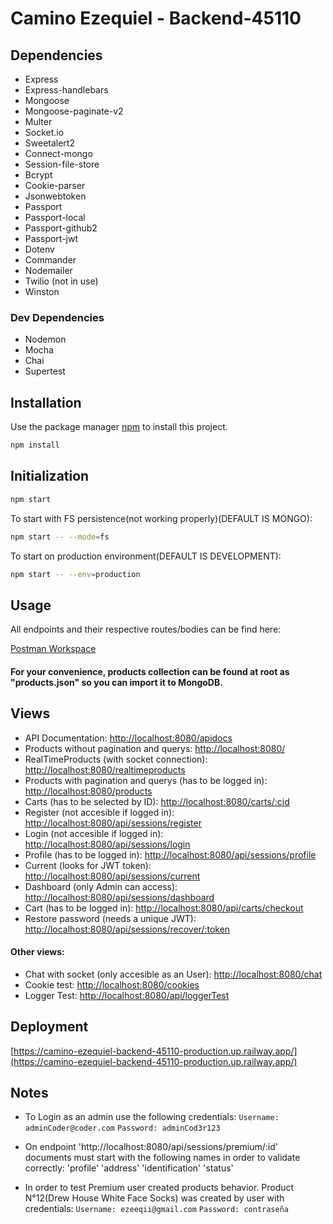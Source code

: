 # Camino Ezequiel - Backend-45110

## Dependencies
- Express
- Express-handlebars
- Mongoose
- Mongoose-paginate-v2
- Multer
- Socket.io
- Sweetalert2
- Connect-mongo
- Session-file-store
- Bcrypt
- Cookie-parser
- Jsonwebtoken
- Passport
- Passport-local
- Passport-github2
- Passport-jwt
- Dotenv
- Commander
- Nodemailer
- Twilio (not in use)
- Winston

### Dev Dependencies
- Nodemon
- Mocha
- Chai
- Supertest

## Installation

Use the package manager [npm](https://www.npmjs.com/) to install this project.

```bash
npm install
```

## Initialization

```bash
npm start
```
To start with FS persistence(not working properly)(DEFAULT IS MONGO):
```bash
npm start -- --mode=fs
```
To start on production environment(DEFAULT IS DEVELOPMENT):
```bash
npm start -- --env=production
```

## Usage

All endpoints and their respective routes/bodies can be find here:

[Postman Workspace](https://www.postman.com/ezequielcamino/workspace/camino-ezequiel-backend-45110)

#### For your convenience, products collection can be found at root as "products.json" so you can import it to MongoDB.

## Views

- API Documentation: [http://localhost:8080/apidocs](http://localhost:8080/apidocs)
- Products without pagination and querys: [http://localhost:8080/](http://localhost:8080/)
- RealTimeProducts (with socket connection): [http://localhost:8080/realtimeproducts](http://localhost:8080/realtimeproducts)
- Products with pagination and querys (has to be logged in): [http://localhost:8080/products](http://localhost:8080/products)
- Carts (has to be selected by ID): [http://localhost:8080/carts/:cid](http://localhost:8080/carts/:cid)
- Register (not accesible if logged in): [http://localhost:8080/api/sessions/register](http://localhost:8080/api/sessions/register)
- Login (not accesible if logged in): [http://localhost:8080/api/sessions/login](http://localhost:8080/api/sessions/login)
- Profile (has to be logged in): [http://localhost:8080/api/sessions/profile](http://localhost:8080/api/sessions/profile)
- Current (looks for JWT token): [http://localhost:8080/api/sessions/current](http://localhost:8080/api/sessions/current)
- Dashboard (only Admin can access): [http://localhost:8080/api/sessions/dashboard](http://localhost:8080/api/sessions/dashboard)
- Cart (has to be logged in): [http://localhost:8080/api/carts/checkout](http://localhost:8080/api/carts/checkout)
- Restore password (needs a unique JWT): [http://localhost:8080/api/sessions/recover/:token](http://localhost:8080/api/sessions/recover/:token)

#### Other views:
- Chat with socket (only accesible as an User): [http://localhost:8080/chat](http://localhost:8080/chat)
- Cookie test: [http://localhost:8080/cookies](http://localhost:8080/cookies)
- Logger Test: [http://localhost:8080/api/loggerTest](http://localhost:8080/api/loggerTest)

## Deployment
[https://camino-ezequiel-backend-45110-production.up.railway.app/](https://camino-ezequiel-backend-45110-production.up.railway.app/)

## Notes

- To Login as an admin use the following credentials:
`Username: adminCoder@coder.com`
`Password: adminCod3r123` 

- On endpoint 'http://localhost:8080/api/sessions/premium/:id' documents must start with the following names in order to validate correctly:
'profile'
'address'
'identification'
'status'

- In order to test Premium user created products behavior. Product N°12(Drew House White Face Socks) was created by user with credentials:
`Username: ezeeqii@gmail.com`
`Password: contraseña` 